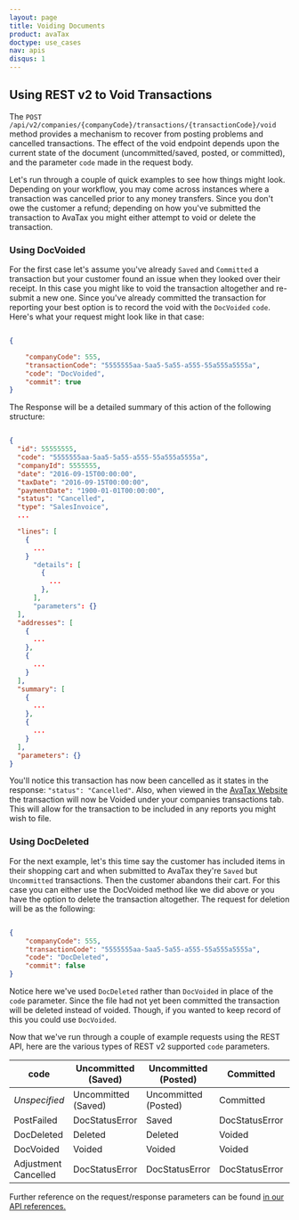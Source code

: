 ```yaml
---
layout: page
title: Voiding Documents
product: avaTax
doctype: use_cases
nav: apis
disqus: 1
---
```


## Using REST v2 to Void Transactions

The `POST /api/v2/companies/{companyCode}/transactions/{transactionCode}/void` method provides a mechanism to recover from posting problems and cancelled transactions. The effect of the void endpoint depends upon the current state of the document (uncommitted/saved, posted, or committed), and the parameter `code` made in the request body.

Let's run through a couple of quick examples to see how things might look. Depending on your workflow, you may come across instances where a transaction was cancelled prior to any money transfers. Since you don't owe the customer a refund; depending on how you've submitted the transaction to AvaTax you might either attempt to void or delete the transaction.

### Using DocVoided

For the first case let's assume you've already `Saved` and `Committed` a transaction but your customer found an issue when they looked over their receipt. In this case you might like to void the transaction altogether and re-submit a new one. Since you've already committed the transaction for reporting your best option is to record the void with the `DocVoided` `code`. Here's what your request might look like in that case:

```json

{

    "companyCode": 555,
    "transactionCode": "5555555aa-5aa5-5a55-a555-55a555a5555a",
    "code": "DocVoided",
    "commit": true
}
```

The Response will be a detailed summary of this action of the following structure:

```json

{
  "id": 55555555,
  "code": "5555555aa-5aa5-5a55-a555-55a555a5555a",
  "companyId": 5555555,
  "date": "2016-09-15T00:00:00",
  "taxDate": "2016-09-15T00:00:00",
  "paymentDate": "1900-01-01T00:00:00",
  "status": "Cancelled",
  "type": "SalesInvoice",
  ...

  "lines": [
    {
      ...
    }
      "details": [
        {
          ...
        },  
      ],
      "parameters": {}
  ],
  "addresses": [
    {
      ...
    },
    {
      ...
    }
  ],
  "summary": [
    {
      ...
    },
    {
      ...
    }
  ],
  "parameters": {}
}
```

You'll notice this transaction has now been cancelled as it states in the response: `"status": "Cancelled"`. Also, when viewed in the [AvaTax Website](https://admin.avalara.com) the transaction will now be Voided under your companies transactions tab. This will allow for the transaction to be included in any reports you might wish to file.

### Using DocDeleted

For the next example, let's this time say the customer has included items in their shopping cart and when submitted to AvaTax they're `Saved` but `Uncommitted` transactions. Then the customer abandons their cart. For this case you can either use the DocVoided method like we did above or you have the option to delete the transaction altogether. The request for deletion will be as the following:

```json

{
    "companyCode": 555,
    "transactionCode": "5555555aa-5aa5-5a55-a555-55a555a5555a",
    "code": "DocDeleted",
    "commit": false
}
```

Notice here we've used `DocDeleted` rather than `DocVoided` in place of the `code` parameter. Since the file had not yet been committed the transaction will be deleted instead of voided. Though, if you wanted to keep record of this you could use `DocVoided`.

Now that we've run through a couple of example requests using the REST API, here are the various types of REST v2 supported `code` parameters.

<div class="mobile-table">
	<table class="styled-table">
		<thead>
			<tr>
				<th>code</th>
				<th>Uncommitted (Saved)</th>
				<th>Uncommitted (Posted)</th>
				<th>Committed</th>
				<th>Committed (Adjusted)</th>
				<th>Voided</th>
			</tr>
		</thead>
		<tbody>
			<tr>
				<td><em>Unspecified</em></td>
				<td>Uncommitted (Saved)</td>
				<td>Uncommitted (Posted)</td>
				<td>Committed</td>
				<td>Committed (Adjusted)</td>
				<td>Voided</td>
			</tr>
			<tr>
				<td>PostFailed</td>
				<td>DocStatusError</td>
				<td>Saved</td>
				<td>DocStatusError</td>
				<td>DocStatusError</td>
				<td>DocStatusError</td>
			</tr>
			<tr>
				<td>DocDeleted</td>
				<td>Deleted</td>
				<td>Deleted</td>
				<td>Voided</td>
				<td>Voided</td>
				<td>Deleted</td>
			</tr>
			<tr>
				<td>DocVoided</td>
				<td>Voided</td>
				<td>Voided</td>
				<td>Voided</td>
				<td>Voided</td>
				<td>Voided</td>
			</tr>
			<tr>
				<td>Adjustment Cancelled</td>
				<td>DocStatusError</td>
				<td>DocStatusError</td>
				<td>DocStatusError</td>
				<td>Removes last adjustment.</td>
				<td>DocStatusError</td>
			</tr>
		</tbody>
	</table>
</div>

Further reference on the request/response parameters can be found <a href="http://developer.avalara.com/api-reference/avatax/rest/v2/Transactions/#ApiV2CompaniesByCompanyCodeTransactionsByTransactionCodeVoidPost"> in our API references.</a>
